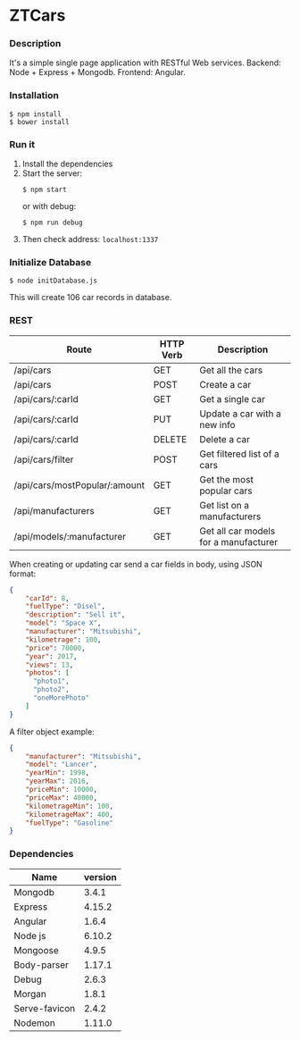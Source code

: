 # ZTCars

### Description

It's a simple single page application with RESTful Web services. Backend: Node + Express + Mongodb. Frontend: Angular.

### Installation

```shell
$ npm install
$ bower install
```

### Run it

1. Install the dependencies 
2. Start the server:
    ```shell
    $ npm start
    ```
    or with debug:
    ```shell
    $ npm run debug
    ```
3. Then check address: `localhost:1337`

### Initialize Database


```
$ node initDatabase.js
```

This will create 106 car records in database.

### REST

| Route | HTTP Verb | Description |
| ----- | ----- | ----- |
| /api/cars | GET | Get all the cars |
| /api/cars | POST | Create a car|
| /api/cars/:carId | GET | Get a single car |
| /api/cars/:carId | PUT | Update a car with a new info |
| /api/cars/:carId | DELETE | Delete a car |
| /api/cars/filter | POST | Get filtered list of a cars |
| /api/cars/mostPopular/:amount | GET | Get the most popular cars |
| /api/manufacturers | GET | Get list on a manufacturers |
| /api/models/:manufacturer | GET | Get all car models for a manufacturer |

When creating or updating car send a car fields in body, using JSON format:

```JSON
{
    "carId": 8,
    "fuelType": "Disel",
    "description": "Sell it",
    "model": "Space X",
    "manufacturer": "Mitsubishi",
    "kilometrage": 100,
    "price": 70000,
    "year": 2017,
    "views": 13,
    "photos": [
      "photo1",
      "photo2",
      "oneMorePhoto"
    ]
}
```

A filter object example:
```JSON
{
    "manufacturer": "Mitsubishi",
    "model": "Lancer",
    "yearMin": 1998,
    "yearMax": 2016,
    "priceMin": 10000,
    "priceMax": 40000,
    "kilometrageMin": 100,
    "kilometrageMax": 400,
    "fuelType": "Gasoline"
}
```

### Dependencies

| Name | version |
| ------ | ------ |
| Mongodb | 3.4.1 |
| Express | 4.15.2 |
| Angular | 1.6.4 |
| Node js| 6.10.2 |
| Mongoose | 4.9.5 |
| Body-parser | 1.17.1 |
| Debug | 2.6.3 |
| Morgan | 1.8.1|
| Serve-favicon | 2.4.2 |
| Nodemon | 1.11.0 |

